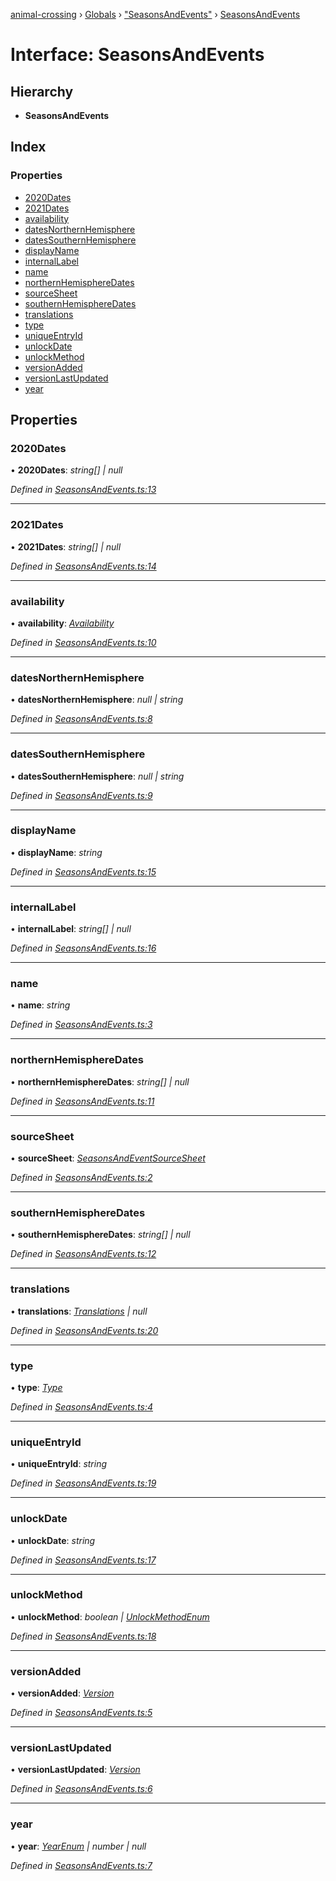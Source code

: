 [animal-crossing](../README.md) › [Globals](../globals.md) › ["SeasonsAndEvents"](../modules/_seasonsandevents_.md) › [SeasonsAndEvents](_seasonsandevents_.seasonsandevents.md)

# Interface: SeasonsAndEvents

## Hierarchy

* **SeasonsAndEvents**

## Index

### Properties

* [2020Dates](_seasonsandevents_.seasonsandevents.md#2020dates)
* [2021Dates](_seasonsandevents_.seasonsandevents.md#2021dates)
* [availability](_seasonsandevents_.seasonsandevents.md#availability)
* [datesNorthernHemisphere](_seasonsandevents_.seasonsandevents.md#datesnorthernhemisphere)
* [datesSouthernHemisphere](_seasonsandevents_.seasonsandevents.md#datessouthernhemisphere)
* [displayName](_seasonsandevents_.seasonsandevents.md#displayname)
* [internalLabel](_seasonsandevents_.seasonsandevents.md#internallabel)
* [name](_seasonsandevents_.seasonsandevents.md#name)
* [northernHemisphereDates](_seasonsandevents_.seasonsandevents.md#northernhemispheredates)
* [sourceSheet](_seasonsandevents_.seasonsandevents.md#sourcesheet)
* [southernHemisphereDates](_seasonsandevents_.seasonsandevents.md#southernhemispheredates)
* [translations](_seasonsandevents_.seasonsandevents.md#translations)
* [type](_seasonsandevents_.seasonsandevents.md#type)
* [uniqueEntryId](_seasonsandevents_.seasonsandevents.md#uniqueentryid)
* [unlockDate](_seasonsandevents_.seasonsandevents.md#unlockdate)
* [unlockMethod](_seasonsandevents_.seasonsandevents.md#unlockmethod)
* [versionAdded](_seasonsandevents_.seasonsandevents.md#versionadded)
* [versionLastUpdated](_seasonsandevents_.seasonsandevents.md#versionlastupdated)
* [year](_seasonsandevents_.seasonsandevents.md#year)

## Properties

###  2020Dates

• **2020Dates**: *string[] | null*

*Defined in [SeasonsAndEvents.ts:13](https://github.com/Norviah/animal-crossing/blob/ba83c61/module/types/SeasonsAndEvents.ts#L13)*

___

###  2021Dates

• **2021Dates**: *string[] | null*

*Defined in [SeasonsAndEvents.ts:14](https://github.com/Norviah/animal-crossing/blob/ba83c61/module/types/SeasonsAndEvents.ts#L14)*

___

###  availability

• **availability**: *[Availability](../enums/_seasonsandevents_.availability.md)*

*Defined in [SeasonsAndEvents.ts:10](https://github.com/Norviah/animal-crossing/blob/ba83c61/module/types/SeasonsAndEvents.ts#L10)*

___

###  datesNorthernHemisphere

• **datesNorthernHemisphere**: *null | string*

*Defined in [SeasonsAndEvents.ts:8](https://github.com/Norviah/animal-crossing/blob/ba83c61/module/types/SeasonsAndEvents.ts#L8)*

___

###  datesSouthernHemisphere

• **datesSouthernHemisphere**: *null | string*

*Defined in [SeasonsAndEvents.ts:9](https://github.com/Norviah/animal-crossing/blob/ba83c61/module/types/SeasonsAndEvents.ts#L9)*

___

###  displayName

• **displayName**: *string*

*Defined in [SeasonsAndEvents.ts:15](https://github.com/Norviah/animal-crossing/blob/ba83c61/module/types/SeasonsAndEvents.ts#L15)*

___

###  internalLabel

• **internalLabel**: *string[] | null*

*Defined in [SeasonsAndEvents.ts:16](https://github.com/Norviah/animal-crossing/blob/ba83c61/module/types/SeasonsAndEvents.ts#L16)*

___

###  name

• **name**: *string*

*Defined in [SeasonsAndEvents.ts:3](https://github.com/Norviah/animal-crossing/blob/ba83c61/module/types/SeasonsAndEvents.ts#L3)*

___

###  northernHemisphereDates

• **northernHemisphereDates**: *string[] | null*

*Defined in [SeasonsAndEvents.ts:11](https://github.com/Norviah/animal-crossing/blob/ba83c61/module/types/SeasonsAndEvents.ts#L11)*

___

###  sourceSheet

• **sourceSheet**: *[SeasonsAndEventSourceSheet](../enums/_seasonsandevents_.seasonsandeventsourcesheet.md)*

*Defined in [SeasonsAndEvents.ts:2](https://github.com/Norviah/animal-crossing/blob/ba83c61/module/types/SeasonsAndEvents.ts#L2)*

___

###  southernHemisphereDates

• **southernHemisphereDates**: *string[] | null*

*Defined in [SeasonsAndEvents.ts:12](https://github.com/Norviah/animal-crossing/blob/ba83c61/module/types/SeasonsAndEvents.ts#L12)*

___

###  translations

• **translations**: *[Translations](_seasonsandevents_.translations.md) | null*

*Defined in [SeasonsAndEvents.ts:20](https://github.com/Norviah/animal-crossing/blob/ba83c61/module/types/SeasonsAndEvents.ts#L20)*

___

###  type

• **type**: *[Type](../enums/_seasonsandevents_.type.md)*

*Defined in [SeasonsAndEvents.ts:4](https://github.com/Norviah/animal-crossing/blob/ba83c61/module/types/SeasonsAndEvents.ts#L4)*

___

###  uniqueEntryId

• **uniqueEntryId**: *string*

*Defined in [SeasonsAndEvents.ts:19](https://github.com/Norviah/animal-crossing/blob/ba83c61/module/types/SeasonsAndEvents.ts#L19)*

___

###  unlockDate

• **unlockDate**: *string*

*Defined in [SeasonsAndEvents.ts:17](https://github.com/Norviah/animal-crossing/blob/ba83c61/module/types/SeasonsAndEvents.ts#L17)*

___

###  unlockMethod

• **unlockMethod**: *boolean | [UnlockMethodEnum](../enums/_seasonsandevents_.unlockmethodenum.md)*

*Defined in [SeasonsAndEvents.ts:18](https://github.com/Norviah/animal-crossing/blob/ba83c61/module/types/SeasonsAndEvents.ts#L18)*

___

###  versionAdded

• **versionAdded**: *[Version](../enums/_seasonsandevents_.version.md)*

*Defined in [SeasonsAndEvents.ts:5](https://github.com/Norviah/animal-crossing/blob/ba83c61/module/types/SeasonsAndEvents.ts#L5)*

___

###  versionLastUpdated

• **versionLastUpdated**: *[Version](../enums/_seasonsandevents_.version.md)*

*Defined in [SeasonsAndEvents.ts:6](https://github.com/Norviah/animal-crossing/blob/ba83c61/module/types/SeasonsAndEvents.ts#L6)*

___

###  year

• **year**: *[YearEnum](../enums/_seasonsandevents_.yearenum.md) | number | null*

*Defined in [SeasonsAndEvents.ts:7](https://github.com/Norviah/animal-crossing/blob/ba83c61/module/types/SeasonsAndEvents.ts#L7)*
